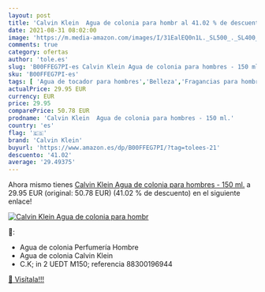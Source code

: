 ```yaml
---
layout: post
title: 'Calvin Klein  Agua de colonia para hombr al 41.02 % de descuento'
date: 2021-08-31 08:02:00
image: 'https://m.media-amazon.com/images/I/31EalEQ0n1L._SL500_._SL400_.jpg'
comments: true
category: ofertas
author: 'tole.es'
slug: 'B00FFEG7PI-es Calvin Klein Agua de colonia para hombres - 150 ml.'
sku: 'B00FFEG7PI-es'
tags: [ 'Agua de tocador para hombres','Belleza','Fragancias para hombres','Perfumes y fragancias','agua','calvin klein','colonia','de', ]
actualPrice: 29.95 EUR
currency: EUR
price: 29.95
comparePrice: 50.78 EUR
prodname: 'Calvin Klein  Agua de colonia para hombres - 150 ml.'
country: 'es'
flag: '🇪🇸'
brand: 'Calvin Klein'
buyurl: 'https://www.amazon.es/dp/B00FFEG7PI/?tag=tolees-21'
descuento: '41.02'
average: '29.49375'
---
```


Ahora mismo tienes [Calvin Klein  Agua de colonia para hombres - 150 ml.](https://www.amazon.es/dp/B00FFEG7PI/?tag=tolees-21) a 29.95 EUR (original: 50.78 EUR) (41.02 %  de descuento) en el siguiente enlace!

[![Calvin Klein  Agua de colonia para hombr](https://m.media-amazon.com/images/I/31EalEQ0n1L._SL500_._SL400_.jpg)](https://www.amazon.es/dp/B00FFEG7PI/?tag=tolees-21)

🔎:

- Agua de colonia Perfumería Hombre
- Agua de colonia Calvin Klein
- C.K; in 2 UEDT M150; referencia 88300196944

[🛒 Visítala!!!](https://www.amazon.es/dp/B00FFEG7PI/?tag=tolees-21)
